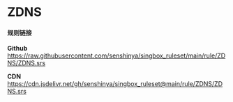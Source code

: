 # ZDNS

#### 规则链接

**Github**
https://raw.githubusercontent.com/senshinya/singbox_ruleset/main/rule/ZDNS/ZDNS.srs

**CDN**
https://cdn.jsdelivr.net/gh/senshinya/singbox_ruleset@main/rule/ZDNS/ZDNS.srs